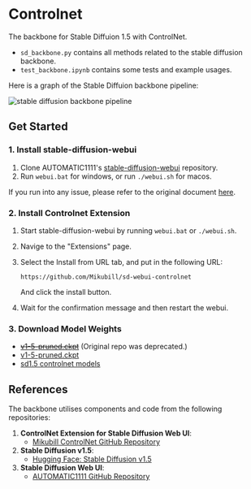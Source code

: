 # Controlnet

The backbone for Stable Diffuion 1.5 with ControlNet.

-   `sd_backbone.py` contains all methods related to the stable diffusion backbone.
-   `test_backbone.ipynb` contains some tests and example usages.

Here is a graph of the Stable Diffuion backbone pipeline:

<img src = '..\images\sd_pipeline.png' alt = 'stable diffusion backbone pipeline'>

## Get Started

### 1. Install stable-diffusion-webui

1.  Clone AUTOMATIC1111's [stable-diffusion-webui](https://github.com/AUTOMATIC1111/stable-diffusion-webui) repository.
2.  Run `webui.bat` for windows, or run `./webui.sh` for macos.

If you run into any issue, please refer to the original document [here](https://github.com/AUTOMATIC1111/stable-diffusion-webui).

### 2. Install Controlnet Extension

1. Start stable-diffusion-webui by running `webui.bat` or `./webui.sh`.
2. Navige to the "Extensions" page.
3. Select the Install from URL tab, and put in the following URL:

    `https://github.com/Mikubill/sd-webui-controlnet`

    And click the install button.

4. Wait for the confirmation message and then restart the webui.

### 3. Download Model Weights

-   ~~[v1-5-pruned.ckpt](https://huggingface.co/runwayml/stable-diffusion-v1-5/tree/main)~~ (Original repo was deprecated.)
-   [v1-5-pruned.ckpt](https://huggingface.co/stable-diffusion-v1-5/stable-diffusion-v1-5)
-   [sd1.5 controlnet models](https://huggingface.co/lllyasviel/ControlNet-v1-1/tree/main)

## References

The backbone utilises components and code from the following repositories:

1. **ControlNet Extension for Stable Diffusion Web UI**:
    - [Mikubill ControlNet GitHub Repository](https://github.com/Mikubill/sd-webui-controlnet)
2. **Stable Diffusion v1.5**:
    - [Hugging Face: Stable Diffusion v1.5](https://huggingface.co/stable-diffusion-v1-5/stable-diffusion-v1-5)
3. **Stable Diffusion Web UI**:
    - [AUTOMATIC1111 GitHub Repository](https://github.com/AUTOMATIC1111/stable-diffusion-webui)
